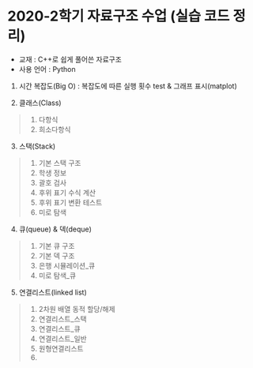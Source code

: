 # 2020-2학기 자료구조 수업 (실습 코드 정리)

* 교재 : C++로 쉽게 풀어쓴 자료구조
* 사용 언어 : Python

1. 시간 복잡도(Big O) : 복잡도에 따른 실행 횟수 test & 그래프 표시(matplot)

2. 클래스(Class)
 > 1) 다항식
 > 2) 희소다항식
 
3. 스택(Stack)
 > 1) 기본 스택 구조
 > 2) 학생 정보
 > 3) 괄호 검사
 > 4) 후위 표기 수식 계산
 > 5) 후위 표기 변환 테스트
 > 6) 미로 탐색

4. 큐(queue) & 덱(deque)
 > 1) 기본 큐 구조
 > 2) 기본 덱 구조
 > 3) 은행 시뮬레이션_큐
 > 4) 미로 탐색_큐

5. 연결리스트(linked list)
 > 1) 2차원 배열 동적 할당/해제
 > 2) 연결리스트_스택
 > 3) 연결리스트_큐
 > 4) 연결리스트_일반
 > 5) 원형연결리스트
 > 6) 
